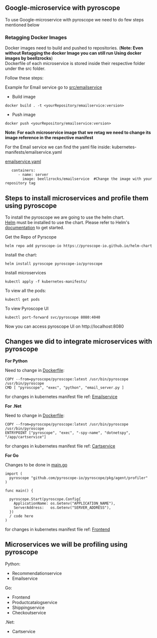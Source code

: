 


## Google-microservice with pyroscope
To use Google-microservice with pyroscope we need to do few steps mentioned below 

### Retagging Docker Images
Docker images need to build and pushed to repositories. (**Note: Even without Retagging the docker Image you can still run Using docker images by beellzrocks**)\
Dockerfile of each microservice is stored inside their respective folder under the src folder. 

Follow these steps:

Example for Email service
go to [src/emailservice](./src/emailservice/Dockerfile)


- Build image
```console
docker build . -t <yourRepository/emailservice:version>
```
- Push image

```console
docker push <yourRepository/emailservice:version>
```

**Note: For each microservice image that we retag we need to change its image reference in the respective manifest**

For the Email service we can find the yaml file inside:
kubernetes-manifests/emailservice.yaml

[emailservice.yaml](kubernetes-manifests/emailservice.yaml)
```
   containers:
      - name: server
        image: beellzrocks/emailservice  #Change the image with your repository tag
```        

## Steps to install microservices and profile them using pyroscope

To install the pyroscope we are going to use the helm chart.\
[Helm](https://helm.sh) must be installed to use the chart. Please refer to Helm's [documentation](https://helm.sh/docs/) to get started.

 Get the Repo of Pyrscope
```console
helm repo add pyroscope-io https://pyroscope-io.github.io/helm-chart
```

Install the chart:

```console
helm install pyroscope pyroscope-io/pyroscope 
```
Install microservices 
```console
kubectl apply -f kubernetes-manifests/
```
To view all the pods:
```console
kubectl get pods
```
To view Pyroscope UI
```console 
kubectl port-forward svc/pyroscope 8080:4040
```
Now you can access pyroscope UI on http://localhost:8080

## Changes we did to integrate microservices with pyroscope

**For Python**

Need to change in [Dockerfile](./src/emailservice/Dockerfile):
```console
COPY --from=pyroscope/pyroscope:latest /usr/bin/pyroscope /usr/bin/pyroscope
CMD [ "pyroscope", "exec", "python", "email_server.py ]
```


for changes in kubernetes manifest file 
ref: [Emailservice](./kubernetes-manifests/emailservice.yaml)


**For .Net**

Need to change in [Dockerfile](./src/cartservice/src/Dockerfile):
```
COPY --from=pyroscope/pyroscope:latest /usr/bin/pyroscope /usr/bin/pyroscope
ENTRYPOINT ["pyroscope", "exec", "-spy-name", "dotnetspy", "/app/cartservice"]
```
for changes in kubernetes manifest file 
ref: [Cartservice](./kubernetes-manifests/cartservice.yaml)

**For Go**

Changes to be done in [main.go](./src/frontend/main.go)

```
import (
  pyroscope "github.com/pyroscope-io/pyroscope/pkg/agent/profiler"
)

func main() {

  pyroscope.Start(pyroscope.Config{
    ApplicationName: os.Getenv("APPLICATION_NAME"),
    ServerAddress:   os.Getenv("SERVER_ADDRESS"),
  })
  / code here
) 
```
for changes in kubernetes manifest file 
ref:  [Frontend](./kubernetes-manifests/frontend.yaml.yaml)


## Microservices we will be profiling using pyroscope

Python:
* Recommendationservice 
* Emailservice

Go:
* Frontend
* Productcatalogservice
* Shippingservice
* Checkoutservice

.Net: 
* Cartservice